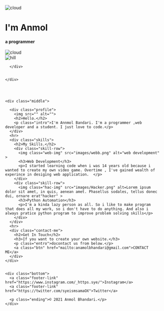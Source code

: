 <!DOCTYPE html>
<html lang="en" dir="ltr">
  <head>
    <meta charset="utf-8">
    <title>Annmol Bhandari</title>
    <link rel="stylesheet" href="style/style.css">
    <link rel="icon" href="images/favicon.ico">
    <link href="https://fo12nts.googleapis.com/css2?family=Epilogue:wght@531&family=Montserrat&family=Sacramento&display=swap" rel="stylesheet">
  </head>
  <body>
    <div class="top">
      <img class="cloud" src="images/cloud.png" alt="cloud">
      <h1>I'm Anmol</h1>
      <h4>a programmer</h4>
      <img class="cloud2" src="images/cloud.png" alt="cloud">
      <div class="photo">
        <img class="hill" src="images/hills.png" alt="hill" >

      </div>


    </div>




    <div class="middle">

      <div class="profile">
        <img src="" alt="">
        <h2>Hello.</h2>
        <p class="intro">I'm Annmol Bandari. I'm a programmer ,web developer and a student. I just love to code.</p>
      </div>
      <hr>
      <div class="skills">
        <h2>My Skills.</h2>
        <div class="skill-row">
          <img class="web-img" src="images/webb.png" alt="web development"  >
          <h3>Web Development</h3>
          <p>I started learning code when i was 14 years old because i wanted to create my own video game. Overtime , I've gained wealth of experince in desiging web application.  </p>
        </div>
        <div class="skill-row">
          <img class="hac-img" src="images/Hacker.png" alt=Lorem ipsum dolor sit amet, in quis, aenean amet. Phasellus sodales, tellus donec dui, ornare erat"hacker" >
          <h3>Python Automation</h3>
          <p>I'm a kinda lazy person as all. So i like to make program that does all my work, so i don't have to do anything. And also i always pratice python program to improve problem solving skills</p>
        </div>
      </div>
      <hr>
      <div class="contact-me">
        <h2>Get In Touch</h2>
        <h3>If you want to create your own website.</h3>
        <p class="entro">docontact us from below.</p>
        <a class="btn" href="mailto:anamolbhandari@gmail.com">CONTACT ME</a>
      </div>
    </div>


    <div class="bottom">
      <a class="footer-link" href="https://www.instagram.com/_https.sye/">Instagram</a>
      <a class="footer-link" href="https://twitter.com/syeismsamaOX">Twitter</a>

      <p class="ending">© 2021 Anmol Bhandari.</p>
    </div>
